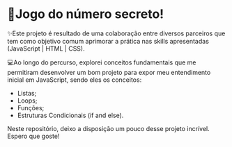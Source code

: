 # 🔢Jogo do número secreto!

✨Este projeto é resultado de uma colaboração entre diversos parceiros que tem como objetivo comum aprimorar a prática nas skills apresentadas (JavaScript | HTML | CSS).

💻Ao longo do percurso, explorei conceitos fundamentais que me permitiram desenvolver um bom projeto para expor meu entendimento inicial em JavaScript, sendo eles os conceitos: 
- Listas;
- Loops;
- Funções;
- Estruturas Condicionais (if and else).

Neste repositório, deixo a disposição um pouco desse projeto incrível. Espero que goste!
